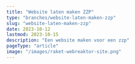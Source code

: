 ```yaml
---
title: "Website laten maken ZZP"
type: "branches/website-laten-maken-zzp"
slug: "website-laten-maken-zzp"
date: 2023-10-12
lastmod: 2023-10-15
description: "Een website maken voor een zzp"
pageType: "article"
image: "/images/raket-webreaktor-site.png"
---
```



